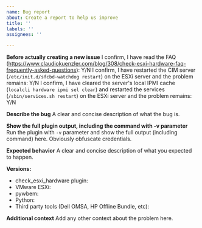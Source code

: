 ```yaml
---
name: Bug report
about: Create a report to help us improve
title: ''
labels: ''
assignees: ''

---
```


**Before actually creating a new issue**
I confirm, I have read the FAQ (https://www.claudiokuenzler.com/blog/308/check-esxi-hardware-faq-frequently-asked-questions): Y/N
I confirm, I have restarted the CIM server (` /etc/init.d/sfcbd-watchdog restart `) on the ESXi server and the problem remains: Y/N
I confirm, I have cleared the server's local IPMI cache (`localcli hardware ipmi sel clear`) and restarted the services (`/sbin/services.sh restart`) on the ESXi server and the problem remains: Y/N

**Describe the bug**
A clear and concise description of what the bug is. 

**Show the full plugin output, including the command with -v parameter**
Run the plugin with `-v` parameter and show the full output (including command) here. Obviously obfuscate credentials.

**Expected behavior**
A clear and concise description of what you expected to happen.

**Versions:**
 - check_esxi_hardware plugin: 
 - VMware ESXi:
 - pywbem: 
 - Python:
 - Third party tools (Dell OMSA, HP Offline Bundle, etc): 

**Additional context**
Add any other context about the problem here.
